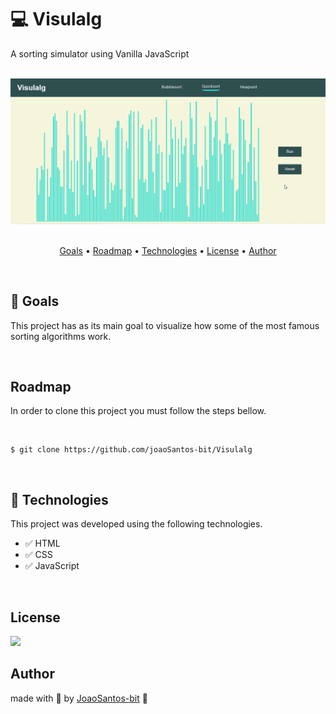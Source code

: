 # :computer: Visulalg
A sorting simulator using Vanilla JavaScript
<br>
<br>
<div align="center">
  <img src="https://github.com/joaoSantos-bit/Visulalg/blob/main/quicksort-visualizer.gif" alt="quicksort visualizer introduction gif">
</div>
<br>

<p align="center">
  <a href="#goals">Goals</a> •
  <a href="#roadmap">Roadmap</a> • 
  <a href="#technologies">Technologies</a> • 
  <a href="#license">License</a> • 
  <a href="#author">Author</a>
</p>
<br>

## :checkered_flag: Goals
<p> This project has as its main goal to visualize how some of the most famous sorting algorithms work. </p>
<br>

## Roadmap
<p> In order to clone this project you must follow the steps bellow. </p>
<br>

~~~Shell
$ git clone https://github.com/joaoSantos-bit/Visulalg
~~~
<br>

## :rocket: Technologies
<p>This project was developed using the following technologies.</p>

* :white_check_mark: HTML
* :white_check_mark: CSS
* :white_check_mark: JavaScript
<br>

## License
<img src="https://img.shields.io/github/license/Rocketseat/unform"/>
<br>

## Author
made with :blue_heart: by <a href="https://github.com/joaoSantos-bit">JoaoSantos-bit</a> :wave:

